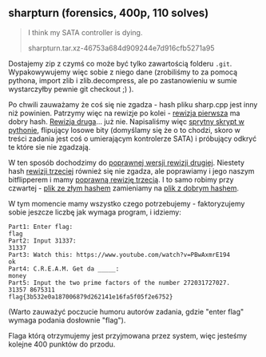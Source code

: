 ## sharpturn (forensics, 400p, 110 solves)

> I think my SATA controller is dying.
> 
> sharpturn.tar.xz-46753a684d909244e7d916cfb5271a95

Dostajemy zip z czymś co może być tylko zawartością folderu `.git`. Wypakowywujemy więc sobie z niego dane (zrobiliśmy to za pomocą pythona, import zlib i zlib.decompress, ale po zastanowieniu w sumie wystarczyłby pewnie git checkout ;) ).

Po chwili zauważamy że coś się nie zgadza - hash pliku sharp.cpp jest inny niż powinien. Patrzymy więc na rewizje po kolei - [rewizja pierwsza](sharp_v1_efda_efda) ma dobry hash. [Rewizja druga](sharp_v2_354e_8675)... już nie. Napisaliśmy więc [sprytny skrypt w pythonie](flipuj.py), flipujący losowe bity (domyślamy się że o to chodzi, skoro w treści zadania jest coś o umierającym kontrolerze SATA) i próbujący odkryć te które sie nie zgadzają.

W ten sposób dochodzimy do [poprawnej wersji rewizji drugiej](sharp_v2_354e_354e). Niestety hash [rewizji trzeciej](sharp_v3_d961_7564) również się nie zgadza, ale poprawiamy i jego naszym bitflipperem i mamy [poprawną rewizję trzecią](sharp_v3_d961_7564). I to samo robimy przy czwartej - [plik ze złym hashem](sharp_v4_f8d0_8096) zamieniamy na [plik z dobrym hashem](sharp_v4_f8d0_f8d0).

W tym momencie mamy wszystko czego potrzebujemy - faktoryzujemy sobie jeszcze liczbę jak wymaga program, i idziemy:

    Part1: Enter flag:
    flag
    Part2: Input 31337:
    31337
    Part3: Watch this: https://www.youtube.com/watch?v=PBwAxmrE194
    ok
    Part4: C.R.E.A.M. Get da _____:
    money
    Part5: Input the two prime factors of the number 272031727027.
    31357 8675311
    flag{3b532e0a187006879d262141e16fa5f05f2e6752} 

(Warto zauważyć poczucie humoru autorów zadania, gdzie "enter flag" wymaga podania dosłownie "flag").

Flaga którą otrzymujemy jest przyjmowana przez system, więc jesteśmy kolejne 400 punktów do przodu.
